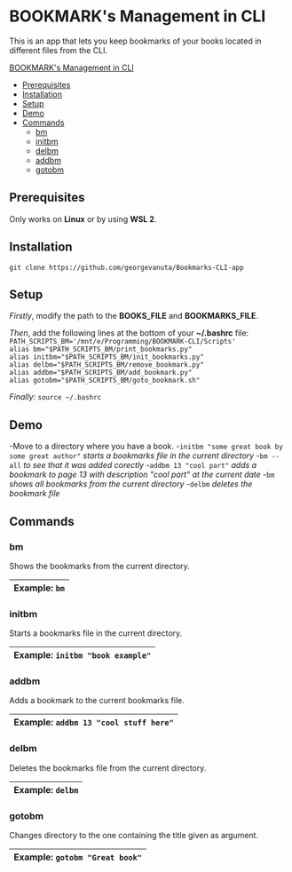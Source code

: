 # BOOKMARK's Management in CLI

This is an app that lets you keep bookmarks of your books located in different files from the CLI.

[BOOKMARK's Management in CLI](#bookmarks-management-in-cli)
  - [Prerequisites](#prerequisites)
  - [Installation](#installation)
  - [Setup](#setup)
  - [Demo](#demo)
  - [Commands](#commands)
    - [bm](#bm)
    - [initbm](#bm)
    - [delbm](#delbm)
    - [addbm](#addbm)
    - [gotobm](#gotobm)

## Prerequisites

Only works on **Linux** or by using **WSL 2**.

## Installation

`git clone https://github.com/georgevanuta/Bookmarks-CLI-app`

## Setup

*Firstly*, modify the path to the **BOOKS_FILE** and **BOOKMARKS_FILE**.

*Then*, add the following lines at the bottom of your **~/.bashrc** file:
`PATH_SCRIPTS_BM='/mnt/e/Programming/BOOKMARK-CLI/Scripts'`\
`alias bm="$PATH_SCRIPTS_BM/print_bookmarks.py"`\
`alias initbm="$PATH_SCRIPTS_BM/init_bookmarks.py"`\
`alias delbm="$PATH_SCRIPTS_BM/remove_bookmark.py"`\
`alias addbm="$PATH_SCRIPTS_BM/add_bookmark.py"`\
`alias gotobm="$PATH_SCRIPTS_BM/goto_bookmark.sh"`

*Finally:*
`source ~/.bashrc`

## Demo

-Move to a directory where you have a book.
-`initbm "some great book by some great author"` *starts a bookmarks file in the current directory*
-`bm --all` *to see that it was added corectly*
-`addbm 13 "cool part"` *adds a bookmark to page 13 with description "cool part" at the current date*
-`bm` *shows all bookmarks from the current directory*
-`delbm` *deletes the bookmark file*

## Commands

### bm

Shows the bookmarks from the current directory.

| Example: `bm` |
|---|

### initbm

Starts a bookmarks file in the current directory.

| Example: `initbm "book example"` |
|---|

### addbm

Adds a bookmark to the current bookmarks file.

| Example: `addbm 13 "cool stuff here"` |
|---|

### delbm

Deletes the bookmarks file from the current directory.

| Example: `delbm` |
|---|

### gotobm

Changes directory to the one containing the title given as argument.

| Example: `gotobm "Great book"` |
|---|

